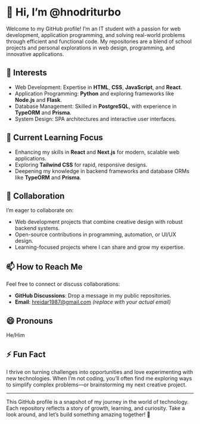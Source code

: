 # 👋 Hi, I’m @hnodriturbo

Welcome to my GitHub profile! I’m an IT student with a passion for web development, application programming, and solving real-world problems through efficient and functional code. My repositories are a blend of school projects and personal explorations in web design, programming, and innovative applications.

## 👀 Interests
- Web Development: Expertise in **HTML**, **CSS**, **JavaScript**, and **React**.
- Application Programming: **Python** and exploring frameworks like **Node.js** and **Flask**.
- Database Management: Skilled in **PostgreSQL**, with experience in **TypeORM** and **Prisma**.
- System Design: SPA architectures and interactive user interfaces.

## 🌱 Current Learning Focus
- Enhancing my skills in **React** and **Next.js** for modern, scalable web applications.
- Exploring **Tailwind CSS** for rapid, responsive designs.
- Deepening my knowledge in backend frameworks and database ORMs like **TypeORM** and **Prisma**.

## 💞️ Collaboration
I’m eager to collaborate on:
- Web development projects that combine creative design with robust backend systems.
- Open-source contributions in programming, automation, or UI/UX design.
- Learning-focused projects where I can share and grow my expertise.

## 📫 How to Reach Me
Feel free to connect or discuss collaborations:
- **GitHub Discussions**: Drop a message in my public repositories.
- **Email**: [hreidar1987@gmail.com](mailto:hreidar1987@gmail.com) *(replace with your actual email)*

## 😄 Pronouns
He/Him

## ⚡ Fun Fact
I thrive on turning challenges into opportunities and love experimenting with new technologies. When I’m not coding, you’ll often find me exploring ways to simplify complex problems—or brainstorming my next creative project.

---

This GitHub profile is a snapshot of my journey in the world of technology. Each repository reflects a story of growth, learning, and curiosity. Take a look around, and let’s build something amazing together! 🚀

<!---
hnodriturbo/hnodriturbo is a ✨ special ✨ repository because its `README.md` (this file) appears on your GitHub profile.
You can click the Preview link to take a look at your changes.
--->
